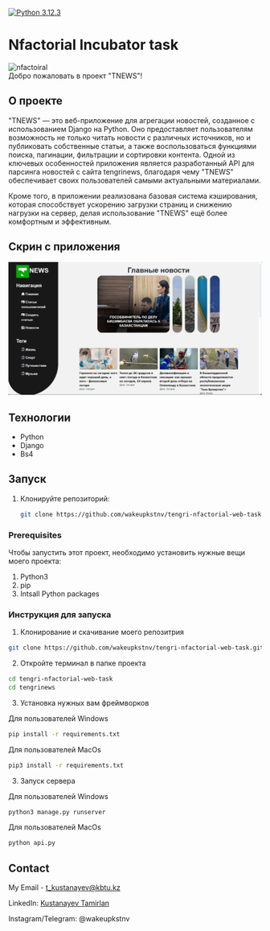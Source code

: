 [![Python 3.12.3](https://img.shields.io/badge/python-3.12.3-blue.svg)](https://www.python.org/downloads/release/python-3123/)


# Nfactorial Incubator task
![nfactoiral](https://www.petroleumjournal.kz/imgdb/release/release_21_0_1244_1444.jpg)
<br>
Добро пожаловать в проект "TNEWS"!



## О проекте

"TNEWS" — это веб-приложение для агрегации новостей, созданное с использованием Django на Python. Оно предоставляет пользователям возможность не только читать новости с различных источников, но и публиковать собственные статьи, а также воспользоваться функциями поиска, пагинации, фильтрации и сортировки контента. Одной из ключевых особенностей приложения является разработанный API для парсинга новостей с сайта tengrinews, благодаря чему "TNEWS" обеспечивает своих пользователей самыми актуальными материалами.

Кроме того, в приложении реализована базовая система кэширования, которая способствует ускорению загрузки страниц и снижению нагрузки на сервер, делая использование "TNEWS" ещё более комфортным и эффективным.
## Скрин с приложения

![screen](https://github.com/wakeupkstnv/tengri-nfactorial-web-task/blob/main/proj_screen.png)

## Технологии

* Python
* Django
* Bs4

## Запуск

1. Клонируйте репозиторий:
   ```sh
   git clone https://github.com/wakeupkstnv/tengri-nfactorial-web-task.git

### Prerequisites

Чтобы запустить этот проект, необходимо установить нужные вещи моего проекта:

1. Python3
2. pip
3. Intsall Python packages


### Инструкция для запуска


1. Клонирование и скачивание моего репозитрия
```sh
git clone https://github.com/wakeupkstnv/tengri-nfactorial-web-task.git
```
2. Откройте терминал в папке проекта
```sh 
cd tengri-nfactorial-web-task
cd tengrinews
```

3. Установка нужных вам фреймворков

Для пользователей Windows
```sh
pip install -r requirements.txt

```
Для пользователей MacOs
```sh
pip3 install -r requirements.txt
```
3. Запуск сервера

Для пользователей Windows

```sh
python3 manage.py runserver

```
Для пользователей MacOs

```sh
python api.py
```




## Contact

My Email - [t_kustanayev@kbtu.kz](t_kustanayev@kbtu.kz)

LinkedIn: [Kustanayev Tamirlan](https://www.linkedin.com/in/tamirlan-kustanayev-b3ba6b276/?originalSubdomain=kz)

Instagram/Telegram: @wakeupkstnv
